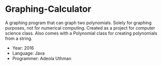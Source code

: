 # Graphing-Calculator
A graphing program that can graph two polynomials. Solely for graphing purposes, not for numerical computing. Created as a project for computer science class. Also comes with a Polynomial class for creating polynomials from a string.  

- Year: 2016   
- Language: Java     
- Programmer: Adeola Uthman
